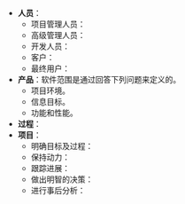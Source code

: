 - **人员**：
	- 项目管理人员：
	- 高级管理人员：
	- 开发人员：
	- 客户：
	- 最终用户：
- **产品**：软件范围是通过回答下列问题来定义的。
	- 项目环境。
	- 信息目标。
	- 功能和性能。
- **过程**：
- **项目**：
	- 明确目标及过程：
	- 保持动力：
	- 跟踪进展：
	- 做出明智的决策：
	- 进行事后分析：